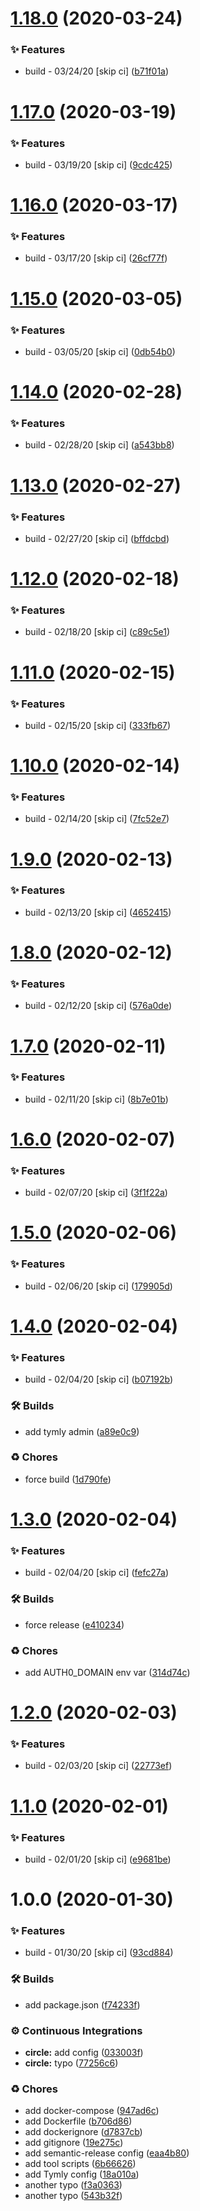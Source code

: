 # [1.18.0](https://github.com/wmfs/pizza-build/compare/v1.17.0...v1.18.0) (2020-03-24)


### ✨ Features

* build - 03/24/20 [skip ci] ([b71f01a](https://github.com/wmfs/pizza-build/commit/b71f01a71b8b5d790578814054691d03fb1b4d5f))

# [1.17.0](https://github.com/wmfs/pizza-build/compare/v1.16.0...v1.17.0) (2020-03-19)


### ✨ Features

* build - 03/19/20 [skip ci] ([9cdc425](https://github.com/wmfs/pizza-build/commit/9cdc4252e7e1fbbcbe7f4f5b95b18a963dbcd73b))

# [1.16.0](https://github.com/wmfs/pizza-build/compare/v1.15.0...v1.16.0) (2020-03-17)


### ✨ Features

* build - 03/17/20 [skip ci] ([26cf77f](https://github.com/wmfs/pizza-build/commit/26cf77f2ff7b6d3f82cc78817f63a88b11d79981))

# [1.15.0](https://github.com/wmfs/pizza-build/compare/v1.14.0...v1.15.0) (2020-03-05)


### ✨ Features

* build - 03/05/20 [skip ci] ([0db54b0](https://github.com/wmfs/pizza-build/commit/0db54b0dc48855d0721380eefd9a559e8f164e09))

# [1.14.0](https://github.com/wmfs/pizza-build/compare/v1.13.0...v1.14.0) (2020-02-28)


### ✨ Features

* build - 02/28/20 [skip ci] ([a543bb8](https://github.com/wmfs/pizza-build/commit/a543bb8fb5938c278dfc386d618cc9c749cbb11f))

# [1.13.0](https://github.com/wmfs/pizza-build/compare/v1.12.0...v1.13.0) (2020-02-27)


### ✨ Features

* build - 02/27/20 [skip ci] ([bffdcbd](https://github.com/wmfs/pizza-build/commit/bffdcbd4e27b7ecd939eadc7c21d69f9c829132d))

# [1.12.0](https://github.com/wmfs/pizza-build/compare/v1.11.0...v1.12.0) (2020-02-18)


### ✨ Features

* build - 02/18/20 [skip ci] ([c89c5e1](https://github.com/wmfs/pizza-build/commit/c89c5e1f7afbcfed468874de22c80c4781dda115))

# [1.11.0](https://github.com/wmfs/pizza-build/compare/v1.10.0...v1.11.0) (2020-02-15)


### ✨ Features

* build - 02/15/20 [skip ci] ([333fb67](https://github.com/wmfs/pizza-build/commit/333fb6738856564f750aef2dbed6d3ca11a03408))

# [1.10.0](https://github.com/wmfs/pizza-build/compare/v1.9.0...v1.10.0) (2020-02-14)


### ✨ Features

* build - 02/14/20 [skip ci] ([7fc52e7](https://github.com/wmfs/pizza-build/commit/7fc52e75585bc2a27486e66aaa72c47270ce655f))

# [1.9.0](https://github.com/wmfs/pizza-build/compare/v1.8.0...v1.9.0) (2020-02-13)


### ✨ Features

* build - 02/13/20 [skip ci] ([4652415](https://github.com/wmfs/pizza-build/commit/465241511a00ef50247fa51446689a8a1a12c98e))

# [1.8.0](https://github.com/wmfs/pizza-build/compare/v1.7.0...v1.8.0) (2020-02-12)


### ✨ Features

* build - 02/12/20 [skip ci] ([576a0de](https://github.com/wmfs/pizza-build/commit/576a0dec32c01aa18638efedb7d1ddf4ff85f1fa))

# [1.7.0](https://github.com/wmfs/pizza-build/compare/v1.6.0...v1.7.0) (2020-02-11)


### ✨ Features

* build - 02/11/20 [skip ci] ([8b7e01b](https://github.com/wmfs/pizza-build/commit/8b7e01b48b429f05ec9e3b7de48b9aedf90277ea))

# [1.6.0](https://github.com/wmfs/pizza-build/compare/v1.5.0...v1.6.0) (2020-02-07)


### ✨ Features

* build - 02/07/20 [skip ci] ([3f1f22a](https://github.com/wmfs/pizza-build/commit/3f1f22abadc289ac03a882f6dbf5e13c76576e9a))

# [1.5.0](https://github.com/wmfs/pizza-build/compare/v1.4.0...v1.5.0) (2020-02-06)


### ✨ Features

* build - 02/06/20 [skip ci] ([179905d](https://github.com/wmfs/pizza-build/commit/179905d8e9306e040cf615bf685a3cc4ade0fbe1))

# [1.4.0](https://github.com/wmfs/pizza-build/compare/v1.3.0...v1.4.0) (2020-02-04)


### ✨ Features

* build - 02/04/20 [skip ci] ([b07192b](https://github.com/wmfs/pizza-build/commit/b07192b7e7b2f4fea60fda72a20f43cd54d4903b))


### 🛠 Builds

* add tymly admin ([a89e0c9](https://github.com/wmfs/pizza-build/commit/a89e0c95add88c5dbbfecb3cbf41ff9d32872971))


### ♻️ Chores

* force build ([1d790fe](https://github.com/wmfs/pizza-build/commit/1d790fe3fb595c709a63c51e67e8dfeeaf418cf7))

# [1.3.0](https://github.com/wmfs/pizza-build/compare/v1.2.0...v1.3.0) (2020-02-04)


### ✨ Features

* build - 02/04/20 [skip ci] ([fefc27a](https://github.com/wmfs/pizza-build/commit/fefc27af42e52c0b4fa2910a7595d4acc39ce903))


### 🛠 Builds

* force release ([e410234](https://github.com/wmfs/pizza-build/commit/e410234e369bce5cd56654d2c750c2b4ab491850))


### ♻️ Chores

* add AUTH0_DOMAIN env var ([314d74c](https://github.com/wmfs/pizza-build/commit/314d74c186bd76f05ac42131c75902413496517e))

# [1.2.0](https://github.com/wmfs/pizza-build/compare/v1.1.0...v1.2.0) (2020-02-03)


### ✨ Features

* build - 02/03/20 [skip ci] ([22773ef](https://github.com/wmfs/pizza-build/commit/22773efa6ec790121681f58123cd3316c6ee9a9a))

# [1.1.0](https://github.com/wmfs/pizza-build/compare/v1.0.0...v1.1.0) (2020-02-01)


### ✨ Features

* build - 02/01/20 [skip ci] ([e9681be](https://github.com/wmfs/pizza-build/commit/e9681be791bf929b999a6e1046bd9f45d1d7e136))

# 1.0.0 (2020-01-30)


### ✨ Features

* build - 01/30/20 [skip ci] ([93cd884](https://github.com/wmfs/pizza-build/commit/93cd8840d46a506a14553a832dc45f704891e257))


### 🛠 Builds

* add package.json ([f74233f](https://github.com/wmfs/pizza-build/commit/f74233fe9806dbc03ba9b3a2565103135cf0de24))


### ⚙️ Continuous Integrations

* **circle:** add config ([033003f](https://github.com/wmfs/pizza-build/commit/033003ffba2ad20011456241358001b55a78eae8))
* **circle:** typo ([77256c6](https://github.com/wmfs/pizza-build/commit/77256c64319353b58d76934d933ffa2a3038fe3f))


### ♻️ Chores

* add docker-compose ([947ad6c](https://github.com/wmfs/pizza-build/commit/947ad6cc3c929b3fa97c9756cb114d8aacc5ecfb))
* add Dockerfile ([b706d86](https://github.com/wmfs/pizza-build/commit/b706d86d9e3d3605a672d08e8bb4d2b1c7c7ce2b))
* add dockerignore ([d7837cb](https://github.com/wmfs/pizza-build/commit/d7837cbab78d414b6bc719d8d12c7e02c5a14b5a))
* add gitignore ([19e275c](https://github.com/wmfs/pizza-build/commit/19e275cec7b204e38dd8e8071cb16a6ee63cc641))
* add semantic-release config ([eaa4b80](https://github.com/wmfs/pizza-build/commit/eaa4b803e823f32b5f27cbe8f845bc18ae50b3b0))
* add tool scripts ([6b66626](https://github.com/wmfs/pizza-build/commit/6b666263c53f821d8780217ec81700e16c2ff33f))
* add Tymly config ([18a010a](https://github.com/wmfs/pizza-build/commit/18a010a9d78e583f3dc93d5f074889f626602da1))
* another typo ([f3a0363](https://github.com/wmfs/pizza-build/commit/f3a03630ac9d59d1f3687dd441bfb6d174e4dbae))
* another typo ([543b32f](https://github.com/wmfs/pizza-build/commit/543b32f758504f808135db6045ed8bdf5b82ddaa))

